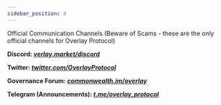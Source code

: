 ```yaml
---
sidebar_position: 4
---
```

Official Communication Channels (Beware of Scams - these are the only official channels for Overlay Protocol)

**Discord: _[verlay.market/discord](https://discord.gg/m2U5vSr4gD)_**   

**Twitter: _[twitter.com/OverlayProtocol](https://twitter.com/OverlayProtocol)_**  

**Governance Forum: _[commonwealth.im/overlay](https://commonwealth.im/overlay/)_**    

**Telegram (Announcements): _[t.me/overlay_protocol](https://t.me/overlay_protocol)_**